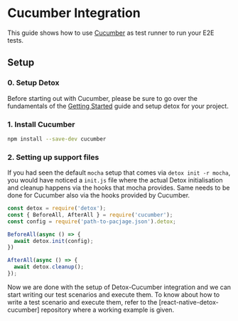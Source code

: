 # Cucumber Integration

This guide shows how to use [Cucumber](https://github.com/cucumber/cucumber-js) as test runner to run your E2E tests.

## Setup

### 0. Setup Detox 

Before starting out with Cucumber, please be sure to go over the fundamentals of the [Getting Started](Introduction.GettingStarted.md) guide and setup detox for your project.

### 1. Install Cucumber

```sh
npm install --save-dev cucumber
```
### 2. Setting up support files

If you had seen the default `mocha` setup that comes via `detox init -r mocha`, you would have noticed a `init.js` file where the actual Detox initialisation and cleanup happens via the hooks that mocha provides. Same needs to be done for Cucumber also via the hooks provided by Cucumber.

```js
const detox = require('detox');
const { BeforeAll, AfterAll } = require('cucumber');
const config = require('path-to-pacjage.json').detox;

BeforeAll(async () => {
  await detox.init(config);
})

AfterAll(async () => {
  await detox.cleanup();
});
```

Now we are done with the setup of Detox-Cucumber integration and we can start writing our test scenarios and execute them. To know about how to write a test scenario and execute them, refer to the [react-native-detox-cucumber] repository where a working example is given.

